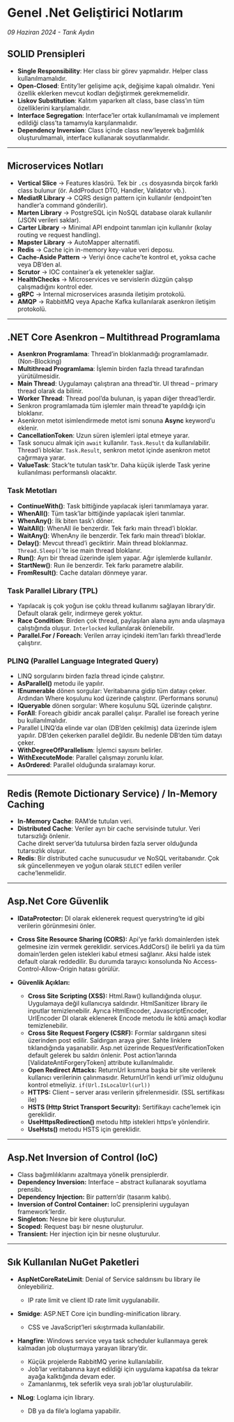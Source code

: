 # Genel .Net Geliştirici Notlarım 

*09 Haziran 2024 - Tarık Aydın*

## SOLID Prensipleri

- **Single Responsibility**: Her class bir görev yapmalıdır. Helper class kullanılmamalıdır.  
- **Open-Closed**: Entity’ler gelişime açık, değişime kapalı olmalıdır. Yeni özellik eklerken mevcut kodları değiştirmek gerekmemelidir.  
- **Liskov Substitution**: Kalıtım yaparken alt class, base class’ın tüm özelliklerini karşılamalıdır.  
- **Interface Segregation**: Interface’ler ortak kullanılmamalı ve implement edildiği class’ta tamamıyla karşılanmalıdır.  
- **Dependency Inversion**: Class içinde class new’leyerek bağımlılık oluşturulmamalı, interface kullanarak soyutlanmalıdır.  

---

## Microservices Notları

- **Vertical Slice** → Features klasörü. Tek bir `.cs` dosyasında birçok farklı class bulunur (ör. AddProduct DTO, Handler, Validator vb.).  
- **MediatR Library** → CQRS design pattern için kullanılır (endpoint’ten handler’a command gönderilir).  
- **Marten Library** → PostgreSQL için NoSQL database olarak kullanılır (JSON verileri saklar).  
- **Carter Library** → Minimal API endpoint tanımları için kullanılır (kolay routing ve request handling).  
- **Mapster Library** → AutoMapper alternatifi.  
- **Redis** → Cache için in-memory key-value veri deposu.  
- **Cache-Aside Pattern** → Veriyi önce cache’te kontrol et, yoksa cache veya DB’den al.  
- **Scrutor** → IOC container’a ek yetenekler sağlar.  
- **HealthChecks** → Microservices ve servislerin düzgün çalışıp çalışmadığını kontrol eder.  
- **gRPC** → Internal microservices arasında iletişim protokolü.  
- **AMQP** → RabbitMQ veya Apache Kafka kullanılarak asenkron iletişim protokolü.

---

## .NET Core Asenkron – Multithread Programlama

- **Asenkron Programlama**: Thread’in bloklanmadığı programlamadır. (Non-Blocking)  
- **Multithread Programlama**: İşlemin birden fazla thread tarafından yürütülmesidir.  
- **Main Thread**: Uygulamayı çalıştıran ana thread’tir. UI thread – primary thread olarak da bilinir.  
- **Worker Thread**: Thread pool’da bulunan, iş yapan diğer thread’lerdir.  
- Senkron programlamada tüm işlemler main thread’te yapıldığı için bloklanır.  
- Asenkron metot isimlendirmede metot ismi sonuna **Async** keyword’u eklenir.  
- **CancellationToken**: Uzun süren işlemleri iptal etmeye yarar.  
- Task sonucu almak için `await` kullanılır. `Task.Result` da kullanılabilir. Thread’i bloklar. `Task.Result`, senkron metot içinde asenkron metot çağırmaya yarar.  
- **ValueTask**: Stack’te tutulan task’tır. Daha küçük işlerde Task yerine kullanılması performanslı olacaktır.  


### Task Metotları

- **ContinueWith()**: Task bittiğinde yapılacak işleri tanımlamaya yarar.  
- **WhenAll()**: Tüm task’lar bittiğinde yapılacak işleri tanımlar.  
- **WhenAny()**: İlk biten task’ı döner.  
- **WaitAll()**: WhenAll ile benzerdir. Tek farkı main thread’i bloklar.  
- **WaitAny()**: WhenAny ile benzerdir. Tek farkı main thread’i bloklar.  
- **Delay()**: Mevcut thread’i geciktirir. Main thread bloklanmaz. `Thread.Sleep()`’te ise main thread bloklanır.  
- **Run()**: Ayrı bir thread üzerinde işlem yapar. Ağır işlemlerde kullanılır.  
- **StartNew()**: Run ile benzerdir. Tek farkı parametre alabilir.  
- **FromResult()**: Cache dataları dönmeye yarar.  


### Task Parallel Library (TPL)

- Yapılacak iş çok yoğun ise çoklu thread kullanımı sağlayan library’dir. Default olarak gelir, indirmeye gerek yoktur.  
- **Race Condition**: Birden çok thread, paylaşılan alana aynı anda ulaşmaya çalıştığında oluşur. `Interlocked` kullanılarak önlenebilir.  
- **Parallel.For / Foreach**: Verilen array içindeki item’ları farklı thread’lerde çalıştırır.  


### PLINQ (Parallel Language Integrated Query)

- LINQ sorgularını birden fazla thread içinde çalıştırır.  
- **AsParallel()** metodu ile yapılır.  
- **IEnumerable** dönen sorgular: Veritabanına gidip tüm datayı çeker. Ardından Where koşulunu kod üzerinde çalıştırır. (Performans sorunu)  
- **IQueryable** dönen sorgular: Where koşulunu SQL üzerinde çalıştırır.  
- **ForAll**: Foreach gibidir ancak parallel çalışır. Parallel ise foreach yerine bu kullanılmalıdır.  
- Parallel LINQ’da elinde var olan (DB’den çekilmiş) data üzerinde işlem yapılır. DB’den çekerken parallel değildir. Bu nedenle DB’den tüm datayı çeker.  
- **WithDegreeOfParallelism**: İşlemci sayısını belirler.  
- **WithExecuteMode**: Parallel çalışmayı zorunlu kılar.  
- **AsOrdered**: Parallel olduğunda sıralamayı korur.  

---

## Redis (Remote Dictionary Service) / In-Memory Caching

- **In-Memory Cache**: RAM’de tutulan veri.  
- **Distributed Cache**: Veriler ayrı bir cache servisinde tutulur. Veri tutarsızlığı önlenir.  
  Cache direkt server’da tutulursa birden fazla server olduğunda tutarsızlık oluşur.  
- **Redis**: Bir distributed cache sunucusudur ve NoSQL veritabanıdır. Çok sık güncellenmeyen ve yoğun olarak `SELECT` edilen veriler cache’lenmelidir.

---

## Asp.Net Core Güvenlik
* **IDataProtector:** DI olarak eklenerek request querystring’te id gibi verilerin görünmesini önler.

* **Cross Site Resource Sharing (CORS):** Api’ye farklı domainlerden istek gelmesine izin vermek gereklidir. services.AddCors() ile belirli ya da tüm domain’lerden gelen istekleri kabul etmesi sağlanır. Aksi halde istek default olarak reddedilir. Bu durumda tarayıcı konsolunda No Access-Control-Allow-Origin hatası görülür.
 
* **Güvenlik Açıkları:**
    * **Cross Site Scripting (XSS):** Html.Raw() kullandığında oluşur. Uygulamaya değil kullanıcıya saldırıdır. HtmlSanitizer library ile inputlar temizlenebilir. Ayrıca HtmlEncoder, JavascriptEncoder, UrlEncoder DI olarak eklenerek Encode metodu ile kötü amaçlı kodlar temizlenebilir.
    * **Cross Site Request Forgery (CSRF):** Formlar saldırganın sitesi üzerinden post edilir. Saldırgan araya girer. Sahte linklere tıklandığında yaşanabilir. Asp.net üzerinde RequestVerificationToken default gelerek bu saldırı önlenir. Post action’larında [ValidateAntiForgeryToken] attribute kullanılmalıdır.
    * **Open Redirect Attacks:** ReturnUrl kısmına başka bir site verilerek kullanıcı verilerinin çalınmasıdır. ReturnUrl’in kendi url’imiz olduğunu kontrol etmeliyiz. `if(Url.IsLocalUrl(url))` 
    * **HTTPS:** Client – server arası verilerin şifrelenmesidir. (SSL sertifikası ile) 
    * **HSTS (Http Strict Transport Security):** Sertifikayı cache’lemek için gereklidir.
    * **UseHttpsRedirection()** metodu http istekleri https’e yönlendirir.
    * **UseHsts()** metodu HSTS için gereklidir.

---

## Asp.Net Inversion of Control (IoC)
- Class bağımlılıklarını azaltmaya yönelik prensiplerdir.
- **Dependency Inversion:** Interface – abstract kullanarak soyutlama prensibi.
- **Dependency Injection:** Bir pattern’dir (tasarım kalıbı).
- **Inversion of Control Container:** IoC prensiplerini uygulayan framework’lerdir.
- **Singleton:** Nesne bir kere oluşturulur. 
- **Scoped:** Request başı bir nesne oluşturulur.
- **Transient:** Her injection için bir nesne oluşturulur.

---

## Sık Kullanılan NuGet Paketleri

- **AspNetCoreRateLimit**: Denial of Service saldırısını bu library ile önleyebiliriz.  
  - IP rate limit ve client ID rate limit uygulanabilir.

- **Smidge**: ASP.NET Core için bundling-minification library.  
  - CSS ve JavaScript’leri sıkıştırmada kullanılabilir.

- **Hangfire**: Windows service veya task scheduler kullanmaya gerek kalmadan job oluşturmaya yarayan library’dir.  
  - Küçük projelerde RabbitMQ yerine kullanılabilir.  
  - Job’lar veritabanına kayıt edildiği için uygulama kapatılsa da tekrar ayağa kalktığında devam eder.  
  - Zamanlanmış, tek seferlik veya sıralı job’lar oluşturulabilir.

- **NLog**: Loglama için library. 
  - DB ya da file’a loglama yapabilir.

